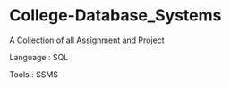 # College-Database_Systems
A Collection of all Assignment and Project


Language : SQL

Tools : SSMS

